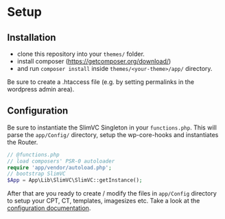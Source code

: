 # Setup

## Installation
- clone this repository into your `themes/` folder.
- install composer (https://getcomposer.org/download/) 
- and run `composer install` inside `themes/<your-theme>/app/` directory.

Be sure to create a .htaccess file (e.g. by setting permalinks in the wordpress admin area).

## Configuration
Be sure to instantiate the SlimVC Singleton in your `functions.php`. This will parse the `app/Config/` directory, setup the wp-core-hooks and instantiates the Router.

```PHP
// @functions.php
// load composers' PSR-0 autoloader
require 'app/vendor/autoload.php';
// bootstrap SlimVC
$App = App\Lib\SlimVC\SlimVC::getInstance();
```

After that are you ready to create / modify the files in `app/Config` directory to setup your CPT, CT, templates, imagesizes etc.
Take a look at the [configuration documentation](https://github.com/moolen/SlimVC-documentation/tree/master/configuration.md).